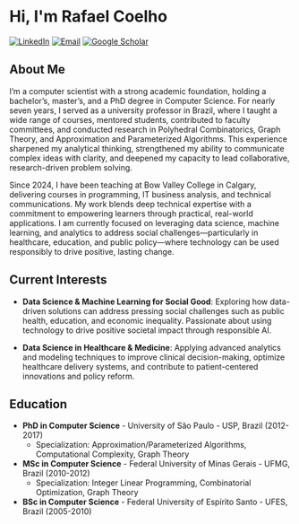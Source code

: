 # Hi, I'm Rafael Coelho

[![LinkedIn](https://img.icons8.com/?size=50&id=13930&format=png&color=000000)](https://www.linkedin.com/in/coelhors/)
[![Email](https://img.icons8.com/?size=40&id=42830&format=png&color=000000)](mailto:rafaelsantoscoelho@gmail.com)
[![Google Scholar](https://img.icons8.com/?size=50&id=pU44R9xgF3wq&format=png&color=000000)](https://scholar.google.com/citations?user=EJH6LTYAAAAJ&hl=en)

## About Me

I’m a computer scientist with a strong academic foundation, holding a bachelor’s, master’s, and a PhD degree in Computer Science. For nearly seven years, I served as a university professor in Brazil, where I taught a wide range of courses, mentored students, contributed to faculty committees, and conducted research in Polyhedral Combinatorics, Graph Theory, and Approximation and Parameterized Algorithms. This experience sharpened my analytical thinking, strengthened my ability to communicate complex ideas with clarity, and deepened my capacity to lead collaborative, research-driven problem solving.

Since 2024, I have been teaching at Bow Valley College in Calgary, delivering courses in programming, IT business analysis, and technical communications. My work blends deep technical expertise with a commitment to empowering learners through practical, real-world applications. I am currently focused on leveraging data science, machine learning, and analytics to address social challenges—particularly in healthcare, education, and public policy—where technology can be used responsibly to drive positive, lasting change.

## Current Interests

- **Data Science & Machine Learning for Social Good**: Exploring how data-driven solutions can address pressing social challenges such as public health, education, and economic inequality. Passionate about using technology to drive positive societal impact through responsible AI.

- **Data Science in Healthcare & Medicine**: Applying advanced analytics and modeling techniques to improve clinical decision-making, optimize healthcare delivery systems, and contribute to patient-centered innovations and policy reform.

## Education

- **PhD in Computer Science** - University of São Paulo - USP, Brazil (2012-2017)
  - Specialization: Approximation/Parameterized Algorithms, Computational Complexity, Graph Theory
- **MSc in Computer Science** - Federal University of Minas Gerais - UFMG, Brazil (2010-2012)
  - Specialization: Integer Linear Programming, Combinatorial Optimization, Graph Theory
- **BSc in Computer Science** - Federal University of Espírito Santo - UFES, Brazil (2005-2010)

